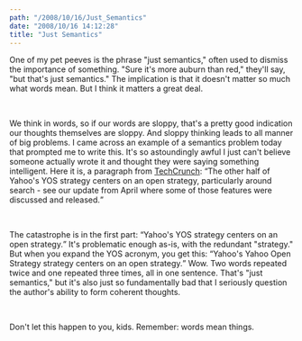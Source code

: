 ```yaml
---
path: "/2008/10/16/Just_Semantics" 
date: "2008/10/16 14:12:28" 
title: "Just Semantics" 
---
```

<p>One of my pet peeves is the phrase "just semantics," often used to dismiss the importance of something. "Sure it's more auburn than red," they'll say, "but that's just semantics." The implication is that it doesn't matter so much what words mean. But I think it matters a great deal.</p><br><p>We think in words, so if our words are sloppy, that's a pretty good indication our thoughts themselves are sloppy. And sloppy thinking leads to all manner of big problems. I came across an example of a semantics problem today that prompted me to write this. It's so astoundingly awful I just can't believe someone actually wrote it and thought they were saying something intelligent. Here it is, a paragraph from <a href="http://www.techcrunch.com/2008/10/16/go-get-yer-shiny-new-yahoo-profileand-make-some-connections/">TechCrunch</a>: <q>The other half of Yahoo's YOS strategy centers on an open strategy, particularly around search - see our update from April where some of those features were discussed and released.</q></p><br><p>The catastrophe is in the first part: <q>Yahoo's YOS strategy centers on an open strategy.</q> It's problematic enough as-is, with the redundant "strategy." But when you expand the YOS acronym, you get this: <q>Yahoo's Yahoo Open Strategy strategy centers on an open strategy.</q> Wow. Two words repeated twice and one repeated three times, all in one sentence. That's "just semantics," but it's also just so fundamentally bad that I seriously question the author's ability to form coherent thoughts.</p><br><p>Don't let this happen to you, kids. Remember: words mean things.</p>